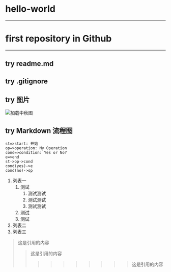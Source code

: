 # **hello-world**
****
# first repository in Github 
****
## try readme.md
## try .gitignore



## try  图片
![加载中秋图](http://bpic.588ku.com/element_origin_min_pic/16/07/13/165785fde37639b.jpg "中秋图片")

## try Markdown  流程图

```flow
st=>start: 开始
op=>operation: My Operation
cond=>condition: Yes or No?
e=>end
st->op->cond
cond(yes)->e
cond(no)->op
```

1. 列表一
   1. 测试
      1. 测试测试
      2. 测试测试
      3. 测试测试
   3. 测试
   4. 测试
2. 列表二
3. 列表三

>这是引用的内容
>>这是引用的内容
>>>>>>>>>>这是引用的内容
